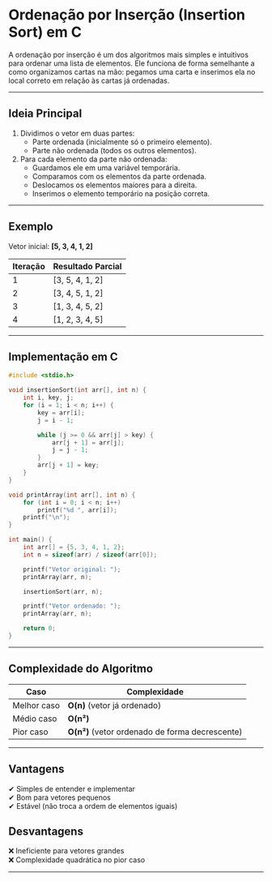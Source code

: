# Ordenação por Inserção (Insertion Sort) em C

A ordenação por inserção é um dos algoritmos mais simples e intuitivos para ordenar uma lista de elementos. Ele funciona de forma semelhante a como organizamos cartas na mão: pegamos uma carta e inserimos ela no local correto em relação às cartas já ordenadas.

---

## Ideia Principal

1. Dividimos o vetor em duas partes:
   - Parte ordenada (inicialmente só o primeiro elemento).
   - Parte não ordenada (todos os outros elementos).
2. Para cada elemento da parte não ordenada:
   - Guardamos ele em uma variável temporária.
   - Comparamos com os elementos da parte ordenada.
   - Deslocamos os elementos maiores para a direita.
   - Inserimos o elemento temporário na posição correta.

---

##  Exemplo

Vetor inicial: **[5, 3, 4, 1, 2]**

| Iteração | Resultado Parcial          |
|----------|-----------------------------|
| 1        | [3, 5, 4, 1, 2]            |
| 2        | [3, 4, 5, 1, 2]            |
| 3        | [1, 3, 4, 5, 2]            |
| 4        | [1, 2, 3, 4, 5]            |

---

##  Implementação em C

```c
#include <stdio.h>

void insertionSort(int arr[], int n) {
    int i, key, j;
    for (i = 1; i < n; i++) {
        key = arr[i];
        j = i - 1;

        while (j >= 0 && arr[j] > key) {
            arr[j + 1] = arr[j];
            j = j - 1;
        }
        arr[j + 1] = key;
    }
}

void printArray(int arr[], int n) {
    for (int i = 0; i < n; i++)
        printf("%d ", arr[i]);
    printf("\n");
}

int main() {
    int arr[] = {5, 3, 4, 1, 2};
    int n = sizeof(arr) / sizeof(arr[0]);

    printf("Vetor original: ");
    printArray(arr, n);

    insertionSort(arr, n);

    printf("Vetor ordenado: ");
    printArray(arr, n);

    return 0;
}
```

---

##  Complexidade do Algoritmo

| Caso        | Complexidade |
|-------------|--------------|
| Melhor caso | **O(n)** (vetor já ordenado) |
| Médio caso  | **O(n²)** |
| Pior caso   | **O(n²)** (vetor ordenado de forma decrescente) |

---

##  Vantagens
✔ Simples de entender e implementar  
✔ Bom para vetores pequenos  
✔ Estável (não troca a ordem de elementos iguais)

##  Desvantagens
❌ Ineficiente para vetores grandes  
❌ Complexidade quadrática no pior caso

---
